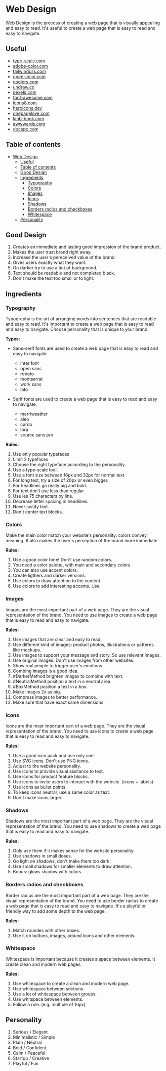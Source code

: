 # Web Design

Web Design is the process of creating a web page that is visually appealing and easy to read. It's useful to create a web page that is easy to read and easy to navigate. 

## Useful

- [type-scale.com](https://type-scale.com/)
- [adobe-color.com](https://color.adobe.com/create)
- [tailwindcss.com](https://tailwindcss.com/)
- [open-color.com](https://yeun.github.io/open-color/)
- [coolors.com](https://coolors.co/)
- [undraw.co](https://undraw.co/)
- [pexels.com](https://www.pexels.com/)
- [font-awesome.com](https://fontawesome.com/icons)
- [icons8.com](https://icons8.com/)
- [heroicons.dev](https://heroicons.com/)
- [onepagelove.com](https://onepagelove.com/)
- [lanb-book.com](https://land-book.com/)
- [awwwards.com](https://www.awwwards.com/)
- [docspo.com](https://docspo.com/)

## Table of contents

- [Web Design](#web-design)
  - [Useful](#useful)
  - [Table of contents](#table-of-contents)
  - [Good Design](#good-design)
  - [Ingredients](#ingredients)
    - [Typography](#typography)
    - [Colors](#colors)
    - [Images](#images)
    - [Icons](#icons)
    - [Shadows](#shadows)
    - [Borders radios and checkboxes](#borders-radios-and-checkboxes)
    - [Whitespace](#whitespace)
  - [Personality](#personality)

## Good Design

1. Creates an immediate and lasting good impression of the brand product.
2. Makes the user trust brand right away.
3. Increase the user's pereceived value of the brand.
4. Gives users exactly what they want.
5. On darker try to use a tint of background.
6. Text should be readable and not completed black.
7. Don't make the text too small or to light.

## Ingredients

### Typography

Typography is the art of arranging words into sentences that are readable and easy to read. It's important to create a web page that is easy to read and easy to navigate. Choose personality that is unique to your brand.

**Types:**

- Sans-serif fonts are used to create a web page that is easy to read and easy to navigate.
    - inter font
    - open sans
    - roboto
    - montserrat
    - work sans
    - lato

- Serif fonts are used to create a web page that is easy to read and easy to navigate.
    - merriweather
    - aleo
    - cardo
    - lora
    - source sans pro 

**Rules:**

1. Use only popular typefaces
2. Limit 2 typefaces
3. Choose the right typeface according to the personality.
4. Use a type-scale tool.
5. Use a font size between 16px and 32px for normal text.
6. For long text, try a size of 20px or even bigger.
7. For headlines go really big and bold.
8. For text don't use less than regular.
9. Use les 75 characters by line.
10. Decrease letter spacing in headlines.
11. Never justify text.
12. Don't center text blocks. 


### Colors

Make the main color match your website's personality: colors convey meaning. It also makes the user's perception of the brand more immediate.

**Rules:**

1. Use a good color tone! Don't use random colors. 
2. You need a color palette, with main and secondary colors
3. You can also use accent colors.
4. Create ligthers and darker versions.
5. Use colors to draw attention to the content.
6. Use colors to add interesting accents. Use

### Images

Images are the most important part of a web page. They are the visual representation of the brand. You need to use images to create a web page that is easy to read and easy to navigate.

**Rules:**

1. Use images that are clear and easy to read.
2. Use different kind of images: product photos, illustrations or patterns like mockups.
3. Use images to support your message and story. So use relevant images.
4. Use original images. Don't use images from other websites.
5. Show real people to trigger user's emotions
6. Combing images is a good idea.
7. #DarkerMethod brighten images to combine with text.
8. #NeutralMethod position a text in a neutral area.
9. #BoxMethod position a text in a box. 
10. Make images 2x as big.
11. Compress images to better performance.
12. Make sure that have exact same dimensions.


### Icons

Icons are the most important part of a web page. They are the visual representation of the brand. You need to use icons to create a web page that is easy to read and easy to navigate.

**Rules:**

1. Use a good icon pack and use only one.
2. Use SVG icons. Don't use PNG icons.
3. Adjust to the website personality.
4. Use icons to provide visual assitance to text.
5. Use icons for product feature blocks.
6. Use icons to invite users to interact with the website. (icons + labels)
7. Use icons as bullet points.
8. To keep icons neutral, use a same color as text.
9. Don't make icons larger.


### Shadows

Shadows are the most important part of a web page. They are the visual representation of the brand. You need to use shadows to create a web page that is easy to read and easy to navigate.

**Rules:**

1. Only use them if it makes sense for the website personality.
2. Use shadows in small doses.
3. Go light on shadows,  don't make them too dark.
4. Use small shadows for smaller elements to draw attention.
5. Bonus: glows shadow with colors.

### Borders radios and checkboxes

Border radius are the most important part of a web page. They are the visual representation of the brand. You need to use border radius to create a web page that is easy to read and easy to navigate. It's a playful or friendly way to add some depth to the web page.

**Rules:**

1. Match roundes with other boxes.
2. Use it on buttons, images, around icons and other elements.

### Whitespace

Whitespace is important because it creates a space between elements. It create clean and modern web pages.

**Rules:**

1. Use whitespace to create a clean and modern web page.
2. Use whitespace between sections.
3. Use a lot of whitespace between groups.
4. Use whitspace between elements.
5. Follow a rule. (e.g. multiple of 16px)

## Personality

1. Serious / Elegant
2. Minimalistic / Simple
3. Plain / Neutral
4. Bold / Confident
5. Calm / Peaceful
6. Startup / Creative
7. Playful / Fun

